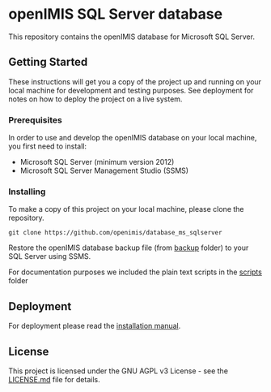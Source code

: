 # openIMIS SQL Server database

This repository contains the openIMIS database for Microsoft SQL Server.

## Getting Started

These instructions will get you a copy of the project up and running on your local machine for development and testing purposes. See deployment for notes on how to deploy the project on a live system.

### Prerequisites

In order to use and develop the openIMIS database on your local machine, you first need to install:

* Microsoft SQL Server (minimum version 2012)
* Microsoft SQL Server Management Studio (SSMS)

### Installing

To make a copy of this project on your local machine, please clone the repository.

```
git clone https://github.com/openimis/database_ms_sqlserver
```

Restore the openIMIS database backup file (from [backup](./backup/) folder) to your SQL Server using SSMS.

For documentation purposes we included the plain text scripts in the [scripts](./scripts/) folder  

## Deployment

For deployment please read the [installation manual](http://openimis.readthedocs.io/en/latest/web_application_installation.html).

<!--## Contributing

Please read [CONTRIBUTING.md](https://gist.github.com/PurpleBooth/b24679402957c63ec426) for details on our code of conduct, and the process for submitting pull requests to us.
-->

<!--## Versioning

We use [SemVer](http://semver.org/) for versioning. For the versions available, see the [tags on this repository](https://github.com/your/project/tags). 
-->

<!--## Authors

* **Billie Thompson** - *Initial work* - [PurpleBooth](https://github.com/PurpleBooth)

See also the list of [contributors](https://github.com/your/project/contributors) who participated in this project.
-->

## License

This project is licensed under the GNU AGPL v3 License - see the [LICENSE.md](LICENSE.md) file for details.

<!--## Acknowledgments

* Hat tip to anyone whose code was used
* Inspiration
* etc
-->
